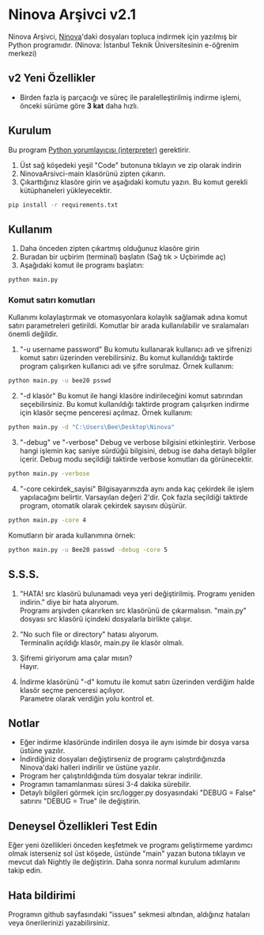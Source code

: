 # Ninova Arşivci v2.1

Ninova Arşivci, [Ninova](https://ninova.itu.edu.tr/)'daki dosyaları topluca indirmek için yazılmış bir Python programıdır.
(Ninova: İstanbul Teknik Üniversitesinin e-öğrenim merkezi)

## v2 Yeni Özellikler
* Birden fazla iş parçacığı ve süreç ile paralelleştirilmiş indirme işlemi, önceki sürüme göre **3 kat** daha hızlı.

## Kurulum
Bu program [Python yorumlayıcısı (interpreter)](https://www.python.org/downloads/) gerektirir.
1. Üst sağ köşedeki yeşil "Code" butonuna tıklayın ve zip olarak indirin
2. NinovaArsivci-main klasörünü zipten çıkarın.
3. Çıkarttığınız klasöre girin ve aşağıdaki komutu yazın. Bu komut gerekli kütüphaneleri yükleyecektir.
```bash
pip install -r requirements.txt
```


## Kullanım
1. Daha önceden zipten çıkartmış olduğunuz klasöre girin
2. Buradan bir uçbirim (terminal) başlatın (Sağ tık > Uçbirimde aç)
3. Aşağıdaki komut ile programı başlatın:
```bash
python main.py
```
### Komut satırı komutları
Kullanımı kolaylaştırmak ve otomasyonlara kolaylık sağlamak adına komut satırı parametreleri getirildi. Komutlar bir arada kullanılabilir ve sıralamaları önemli değildir.

1. "-u username password"
Bu komutu kullanarak kullanıcı adı ve şifrenizi komut satırı üzerinden verebilirsiniz. Bu komut kullanıldığı taktirde program çalışırken kullanıcı adı ve şifre sorulmaz.
Örnek kullanım:
```bash
python main.py -u bee20 psswd
```
2. "-d klasör"
Bu komut ile hangi klasöre indirileceğini komut satırından seçebilirsiniz. Bu komut kullanıldığı taktirde program çalışırken indirme için klasör seçme penceresi açılmaz.
Örnek kullanım:
```bash
python main.py -d "C:\Users\Bee\Desktop\Ninova"
```

3. "-debug" ve "-verbose"
Debug ve verbose bilgisini etkinleştirir. Verbose hangi işlemin kaç saniye sürdüğü bilgisini, debug ise daha detaylı bilgiler içerir. Debug modu seçildiği taktirde verbose komutları da görünecektir.
```bash
python main.py -verbose
```

4. "-core cekirdek_sayisi"
Bilgisayarınızda aynı anda kaç çekirdek ile işlem yapılacağını belirtir. Varsayılan değeri 2'dir. Çok fazla seçildiği taktirde program, otomatik olarak çekirdek sayısını düşürür.
```bash
python main.py -core 4
```

Komutların bir arada kullanımına örnek:
```bash
python main.py -u Bee20 passwd -debug -core 5
```

## S.S.S.
1. "HATA! src klasörü bulunamadı veya yeri değiştirilmiş. Programı yeniden indirin." diye bir hata alıyorum.  
  Programı arşivden çıkarırken src klasörünü de çıkarmalısın. "main.py" dosyası src klasörü içindeki dosyalarla birlikte çalışır.

2. "No such file or directory" hatası alıyorum.  
  Terminalin açıldığı klasör, main.py ile klasör olmalı.

3. Şifremi giriyorum ama çalar mısın?  
  Hayır.

4. İndirme klasörünü "-d" komutu ile komut satırı üzerinden verdiğim halde klasör seçme penceresi açılıyor.  
  Parametre olarak verdiğin yolu kontrol et.



## Notlar
* Eğer indirme klasöründe indirilen dosya ile aynı isimde bir dosya varsa üstüne yazılır.
* İndirdiğiniz dosyaları değiştirseniz de programı çalıştırdığınızda Ninova'daki halleri indirilir ve üstüne yazılır.
* Program her çalıştırıldığında tüm dosyalar tekrar indirilir.
* Programın tamamlanması süresi 3-4 dakika sürebilir.
* Detaylı bilgileri görmek için src/logger.py dosyasındaki "DEBUG = False" satırını "DEBUG = True" ile değiştirin.

## Deneysel Özellikleri Test Edin
Eğer yeni özellikleri önceden keşfetmek ve programı geliştirmeme yardımcı olmak isterseniz sol üst köşede, üstünde "main" yazan butona tıklayın ve mevcut dalı Nightly ile değiştirin. Daha sonra normal kurulum adımlarını takip edin.

## Hata bildirimi
Programın github sayfasındaki "issues" sekmesi altından, aldığınız hataları veya önerilerinizi yazabilirsiniz.
